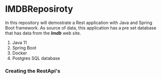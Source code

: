 # IMDBReposiroty

In this repository will demostrate a Rest application with Java and Spring Boot framework. As source of data, this application has a pre set database that has data from the ***Imdb*** web site. 

1. Java 11
2. Spring Boot 
3. Docker
4. Postgres SQL database



### Creating the RestApi's 



